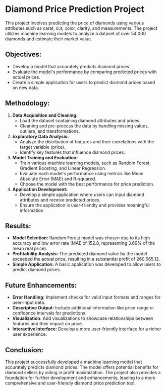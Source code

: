 # Diamond Price Prediction Project

This project involves predicting the price of diamonds using various attributes such as carat, cut, color, clarity, and measurements. The project utilizes machine learning models to analyze a dataset of over 54,000 diamonds and estimate their market value.

## Objectives:
- Develop a model that accurately predicts diamond prices.
- Evaluate the model's performance by comparing predicted prices with actual prices.
- Create a simple application for users to predict diamond prices based on new data.
 
## Methodology:
1. **Data Acquisition and Cleaning:**
   - Load the dataset containing diamond attributes and prices.
   - Cleaning and pre-process the data by handling missing values, outliers, and transformations.
2. **Exploratory Data Analysis:**
   - Analyze the distribution of features and their correlations with the target variable (price).
   - Identify key features that influence diamond prices.
3. **Model Training and Evaluation:**
   - Train various machine learning models, such as Random Forest, Gradient Boosting, and Linear Regression.
   - Evaluate each model's performance using metrics like Mean Absolute Error (MAE) and R-squared.
   - Choose the model with the best performance for price prediction.
5. **Application Development:**
   - Develop a simple application where users can input diamond attributes and receive predicted prices.
   - Ensure the application is user-friendly and provides meaningful information.

## Results:
- **Model Selection:** Random Forest model was chosen due to its high accuracy and low error rate (MAE of 152.8, representing 3.69% of the mean real price).
- **Profitability Analysis:** The predicted diamond value by the model exceeded the actual price, resulting in a substantial profit of 260,665.12.
- **Simple Application:** A basic application was developed to allow users to predict diamond prices.
  
## Future Enhancements:
- **Error Handling:** Implement checks for valid input formats and ranges for user-input data.
- **Descriptive Output:** Include additional information like price range or confidence intervals for predictions.
- **Visualization:** Add visualizations to showcase relationships between features and their impact on price.
- **Interactive Interface:** Develop a more user-friendly interface for a richer user experience. 

## Conclusion:
This project successfully developed a machine learning model that accurately predicts diamond prices. The model offers potential benefits for diamond sellers by aiding in profit maximization. The project also provides a foundation for further development and enhancements, leading to a more comprehensive and user-friendly diamond price prediction tool.

